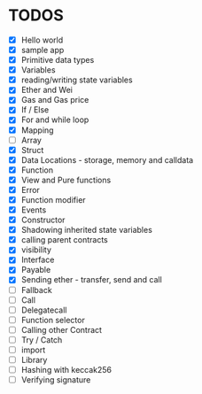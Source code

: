 # TODOS 

- [x] Hello world
- [x] sample app
- [x] Primitive data types
- [x] Variables
- [x] reading/writing state variables
- [x] Ether and Wei
- [x] Gas and Gas price
- [x] If / Else
- [x] For and while loop
- [x] Mapping
- [ ] Array
- [x] Struct
- [x] Data Locations - storage, memory and calldata
- [x] Function
- [x] View and Pure functions
- [x] Error
- [x] Function modifier
- [x] Events
- [x] Constructor
- [x] Shadowing inherited state variables
- [x] calling parent contracts
- [x] visibility
- [x] Interface
- [x] Payable
- [x] Sending ether - transfer, send and call
- [ ] Fallback
- [ ] Call
- [ ] Delegatecall
- [ ] Function selector
- [ ] Calling other Contract
- [ ] Try / Catch
- [ ] import
- [ ] Library
- [ ] Hashing with keccak256
- [ ] Verifying signature
